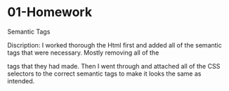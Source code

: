 # 01-Homework
Semantic Tags

Discription:  I worked thorough the Html first and added all of the semantic tags that were necessary.  Mostly removing all of the <div> tags that they had made.  Then I went through and attached all of the CSS selectors to the correct semantic tags to make it looks the same as intended.
